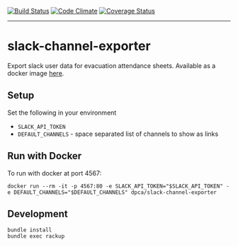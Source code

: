 [![Build Status](https://travis-ci.org/dpca/slack-channel-exporter.svg?branch=master)](https://travis-ci.org/dpca/slack-channel-exporter)
[![Code Climate](https://codeclimate.com/github/dpca/slack-channel-exporter/badges/gpa.svg)](https://codeclimate.com/github/dpca/slack-channel-exporter)
[![Coverage Status](https://coveralls.io/repos/github/dpca/slack-channel-exporter/badge.svg?branch=master)](https://coveralls.io/github/dpca/slack-channel-exporter?branch=master)

* * *

# slack-channel-exporter

Export slack user data for evacuation attendance sheets. Available as a docker
image [here](https://hub.docker.com/r/dpca/slack-channel-exporter/).

## Setup

Set the following in your environment

* `SLACK_API_TOKEN`
* `DEFAULT_CHANNELS` - space separated list of channels to show as links

## Run with Docker

To run with docker at port 4567:

```
docker run --rm -it -p 4567:80 -e SLACK_API_TOKEN="$SLACK_API_TOKEN" -e DEFAULT_CHANNELS="$DEFAULT_CHANNELS" dpca/slack-channel-exporter
```

## Development

```
bundle install
bundle exec rackup
```
